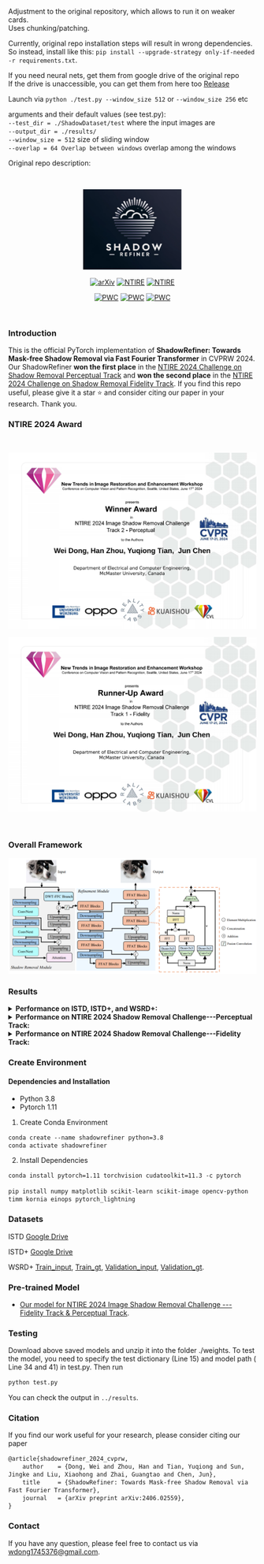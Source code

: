 Adjustment to the original repository, which allows to run it on weaker cards.<br>
Uses chunking/patching.<br>

Currently, original repo installation steps will result in wrong dependencies.<br>
So instead, install like this: `pip install --upgrade-strategy only-if-needed -r requirements.txt`.

If you need neural nets, get them from google drive of the original repo<br>
If the drive is unaccessible, you can get them from here too [Release](https://github.com/IgorAherne/Shadow_R/releases/tag/original_weights)

Launch via `python ./test.py --window_size 512` or `--window_size 256` etc<br>

arguments and their default values (see test.py):<br>
`--test_dir = ./ShadowDataset/test` where the input images are<br>
`--output_dir = ./results/`<br>
`--window_size = 512` size of sliding window<br>
`--overlap = 64 Overlap between windows` overlap among the windows<br>


Original repo description:

&nbsp;

<div align="center">
<p align="center"> <img src="figure/logo.png" width="200px"> </p>


[![arXiv](https://img.shields.io/badge/arxiv-paper-179bd3)](https://arxiv.org/abs/2406.02559)
[![NTIRE](https://img.shields.io/badge/Winner_of_NTIRE_2024_Perceptual_Track-leaderboard_User🥇_ylxb-179bd3)](https://codalab.lisn.upsaclay.fr/competitions/17546#results)
[![NTIRE](https://img.shields.io/badge/Second_Place_of_NTIRE_2024_Fidelity_Track-leaderboard_User🥈_ZXCV-179bd3)](https://codalab.lisn.upsaclay.fr/competitions/17539#results)

[![PWC](https://img.shields.io/endpoint.svg?url=https://paperswithcode.com/badge/shadowrefiner-towards-mask-free-shadow/shadow-removal-on-adjusted-istd)](https://paperswithcode.com/sota/shadow-removal-on-adjusted-istd?p=shadowrefiner-towards-mask-free-shadow)
[![PWC](https://img.shields.io/endpoint.svg?url=https://paperswithcode.com/badge/shadowrefiner-towards-mask-free-shadow/shadow-removal-on-istd)](https://paperswithcode.com/sota/shadow-removal-on-istd?p=shadowrefiner-towards-mask-free-shadow)
[![PWC](https://img.shields.io/endpoint.svg?url=https://paperswithcode.com/badge/shadowrefiner-towards-mask-free-shadow/shadow-removal-on-wsrd)](https://paperswithcode.com/sota/shadow-removal-on-wsrd?p=shadowrefiner-towards-mask-free-shadow)


</div>
&nbsp;

### Introduction
This is the official PyTorch implementation of **ShadowRefiner: Towards Mask-free Shadow Removal via Fast Fourier Transformer** in CVPRW 2024. Our ShadowRefiner **won the first place** in the [NTIRE 2024 Challenge on Shadow Removal Perceptual Track](https://codalab.lisn.upsaclay.fr/competitions/17546) and **won the second place** in the [NTIRE 2024 Challenge on Shadow Removal Fidelity Track](https://codalab.lisn.upsaclay.fr/competitions/17539).  If you find this repo useful, please give it a star ⭐ and consider citing our paper in your research. Thank you.

### NTIRE 2024 Award
&nbsp;

<div align="center">
<p> <img src="figure/NTIRE2024awards_shadow_perceptual.png" width="600px"> </p>
<p> <img src="figure/NTIRE2024awards_shadow_fidelity.png" width="600px"> </p>
</div>
&nbsp;

### Overall Framework
![Framework](figure/framework.png)

### Results
<details close>
<summary><b>Performance on ISTD, ISTD+, and WSRD+:</b></summary>

![results1](/figure/performance.png)


</details>

<details close>
<summary><b>Performance on NTIRE 2024 Shadow Removal Challenge---Perceptual Track:</b></summary>

![results1](/figure/perceptual.png)


</details>

<details close>
<summary><b>Performance on NTIRE 2024 Shadow Removal Challenge---Fidelity Track:</b></summary>

![results1](/figure/fidelity.png)


</details>




### Create Environment
#### Dependencies and Installation
- Python 3.8
- Pytorch 1.11

1. Create Conda Environment
```
conda create --name shadowrefiner python=3.8
conda activate shadowrefiner
```

2. Install Dependencies
```
conda install pytorch=1.11 torchvision cudatoolkit=11.3 -c pytorch

pip install numpy matplotlib scikit-learn scikit-image opencv-python timm kornia einops pytorch_lightning
```
### Datasets
ISTD [Google Drive](https://drive.google.com/file/d/1I0qw-65KBA6np8vIZzO6oeiOvcDBttAY/view)

ISTD+ [Google Drive](https://drive.google.com/file/d/1rsCSWrotVnKFUqu9A_Nw9Uf-bJq_ryOv/view) 

WSRD+ [Train_input](https://drive.google.com/file/d/1n9l3UyQw6HjCXqycvHAfl4T-jsJpPHeJ/view), [Train_gt](https://drive.google.com/file/d/1DZEMIJ8PIxmZww8iAqlcvlKWyfssNQRO/view), [Validation_input](https://drive.google.com/file/d/1l2aertz2qKVLUkP-egwiCBcyf_5GWnav/view), [Validation_gt](https://drive.google.com/file/d/1a8JVs_zVQSdmxeDYJnqeEyynd9wV6n5D/view).

### Pre-trained Model
- [Our model for NTIRE 2024 Image Shadow Removal Challenge --- Fidelity Track & Perceptual Track](https://drive.google.com/file/d/1ntXl9vGVOFGel1-Pu1vbbWidOU3QH-IM/view?usp=sharing).


### Testing
Download above saved models and unzip it into the folder ./weights. To test the model, you need to specify the test dictionary (Line 15) and model path ( Line 34 and 41) in test.py. Then run
```bash
python test.py 
```
You can check the output in `../results`.


### Citation
If you find our work useful for your research, please consider citing our paper

```shell
@article{shadowrefiner_2024_cvprw,
    author    = {Dong, Wei and Zhou, Han and Tian, Yuqiong and Sun, Jingke and Liu, Xiaohong and Zhai, Guangtao and Chen, Jun},
    title     = {ShadowRefiner: Towards Mask-free Shadow Removal via Fast Fourier Transformer},
    journal   = {arXiv preprint arXiv:2406.02559},
}
```

### Contact
If you have any question, please feel free to contact us via wdong1745376@gmail.com.
